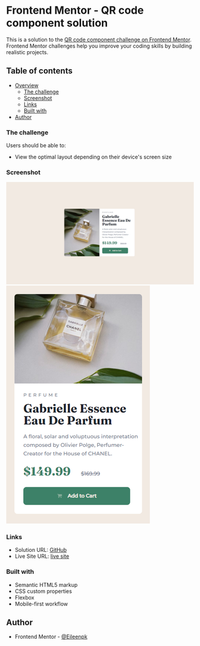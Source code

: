 # Frontend Mentor - QR code component solution

This is a solution to the [QR code component challenge on Frontend Mentor](https://www.frontendmentor.io/challenges/qr-code-component-iux_sIO_H). Frontend Mentor challenges help you improve your coding skills by building realistic projects. 

## Table of contents

- [Overview](#overview)
  - [The challenge](#the-challenge)
  - [Screenshot](#screenshot)
  - [Links](#links)
  - [Built with](#built-with)
- [Author](#author)


### The challenge

Users should be able to:

- View the optimal layout depending on their device's screen size

### Screenshot

![screen shot of full screen webpage](https://github.com/Eileenpk/product-preview-card-component/blob/main/images/ScreenShot%20full%20view.png)
![screen shot of mobile webpage](https://github.com/Eileenpk/product-preview-card-component/blob/main/images/ScreenShot%20mobile%20view.png)
### Links

- Solution URL: [GitHub](https://github.com/Eileenpk/product-preview-card-component)
- Live Site URL: [live site](https://eileenpk.github.io/product-preview-card-component/)

### Built with

- Semantic HTML5 markup
- CSS custom properties
- Flexbox
- Mobile-first workflow

## Author

- Frontend Mentor - [@Eileenpk](https://www.frontendmentor.io/profile/Eileenpk)

